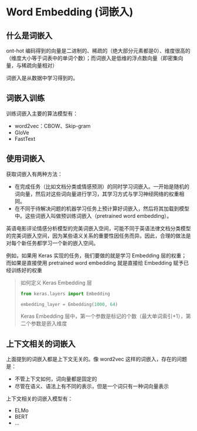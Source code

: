 # Word Embedding (词嵌入)

## 什么是词嵌入

ont-hot 编码得到的向量是二进制的、稀疏的（绝大部分元素都是0）、维度很高的（维度大小等于词表中的单词个数）；而词嵌入是低维的浮点数向量（即密集向量，与稀疏向量相对）

词嵌入是从数据中学习得到的。

## 词嵌入训练

训练词嵌入主要的算法模型有：
- word2vec：CBOW、Skip-gram
- GloVe
- FastText

## 使用词嵌入

获取词嵌入有两种方法：

- 在完成任务（比如文档分类或情感预测）的同时学习词嵌入。一开始是随机的词向量，然后对这些词向量进行学习，其学习方式与学习神经网络的权重相同。
- 在不同于待解决问题的机器学习任务上预计算好词嵌入，然后将其加载到模型中。这些词嵌入叫做预训练词嵌入（pretrained word embedding）。

英语电影评论情感分析模型的完美词嵌入空间，可能不同于英语法律文档分类模型的完美词嵌入空间，因为某些语义关系的重要性因任务而异。因此，合理的做法是对每个新任务都学习一个新的嵌入空间。

例如，如果用 Keras 实现的任务，我们要做的就是学习 Embedding 层的权重；而如果是直接使用 pretrained word embedding 就是直接给 Embedding 赋予已经训练好的权重

> 如何定义 Keras Embedding 层
> ```python
> from keras.layers import Embedding
>
> embedding_layer = Embedding(1000, 64)
> ```
> Keras Embedding 层中，第一个参数是标记的个数（最大单词索引+1），第二个参数是嵌入维度

## 上下文相关的词嵌入

上面提到的词嵌入都是上下文无关的。像 word2vec 这样的词嵌入，存在的问题是：
- 不管上下文如何，词向量都是固定的
- 尽管在语义、语法上有不同的表示，但是一个词只有一种词向量表示

上下文相关的词嵌入模型有：
- ELMo
- BERT
- ...

